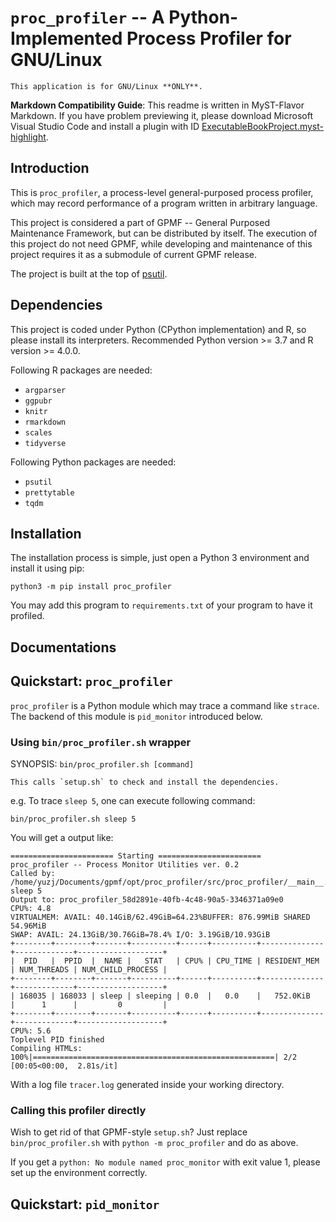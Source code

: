 # `proc_profiler` -- A Python-Implemented Process Profiler for GNU/Linux

```{warning}
This application is for GNU/Linux **ONLY**.
```

**Markdown Compatibility Guide**: This readme is written in MyST-Flavor Markdown. If you have problem previewing it, please download Microsoft Visual Studio Code and install a plugin with ID [ExecutableBookProject.myst-highlight](https://marketplace.visualstudio.com/items?itemName=ExecutableBookProject.myst-highlight).

## Introduction

This is `proc_profiler`, a process-level general-purposed process profiler, which may record performance of a program written in arbitrary language.

This project is considered a part of GPMF -- General Purposed Maintenance Framework, but can be distributed by itself. The execution of this project do not need GPMF, while developing and maintenance of this project requires it as a submodule of current GPMF release.

The project is built at the top of [psutil](https://psutil.readthedocs.io/en/latest/).

## Dependencies

This project is coded under Python (CPython implementation) and R, so please install its interpreters. Recommended Python version >= 3.7 and R version >= 4.0.0.

Following R packages are needed:

- `argparser`
- `ggpubr`
- `knitr`
- `rmarkdown`
- `scales`
- `tidyverse`

Following Python packages are needed:

- `psutil`
- `prettytable`
- `tqdm`

## Installation

The installation process is simple, just open a Python 3 environment and install it using pip:

```shell
python3 -m pip install proc_profiler
```

You may add this program to `requirements.txt` of your program to have it profiled.

## Documentations

## Quickstart: `proc_profiler`

`proc_profiler` is a Python module which may trace a command like `strace`. The backend of this module is `pid_monitor` introduced below.

### Using `bin/proc_profiler.sh` wrapper

SYNOPSIS: `bin/proc_profiler.sh [command]`

```{note}
This calls `setup.sh` to check and install the dependencies.
```

e.g. To trace `sleep 5`, one can execute following command:

```shell
bin/proc_profiler.sh sleep 5
```

You will get a output like:

```text
======================= Starting =======================
proc_profiler -- Process Monitor Utilities ver. 0.2
Called by: /home/yuzj/Documents/gpmf/opt/proc_profiler/src/proc_profiler/__main__.py sleep 5
Output to: proc_profiler_58d2891e-40fb-4c48-90a5-3346371a09e0
CPU%: 4.8
VIRTUALMEM: AVAIL: 40.14GiB/62.49GiB=64.23%BUFFER: 876.99MiB SHARED 54.96MiB
SWAP: AVAIL: 24.13GiB/30.76GiB=78.4% I/O: 3.19GiB/10.93GiB
+--------+--------+-------+----------+------+----------+--------------+-------------+-------------------+
|  PID   |  PPID  |  NAME |   STAT   | CPU% | CPU_TIME | RESIDENT_MEM | NUM_THREADS | NUM_CHILD_PROCESS |
+--------+--------+-------+----------+------+----------+--------------+-------------+-------------------+
| 168035 | 168033 | sleep | sleeping | 0.0  |   0.0    |   752.0KiB   |      1      |         0         |
+--------+--------+-------+----------+------+----------+--------------+-------------+-------------------+
CPU%: 5.6
Toplevel PID finished
Compiling HTMLs: 100%|======================================================| 2/2 [00:05<00:00,  2.81s/it]
```

With a log file `tracer.log` generated inside your working directory.

### Calling this profiler directly

Wish to get rid of that GPMF-style `setup.sh`? Just replace `bin/proc_profiler.sh` with `python -m proc_profiler` and do as above.

If you get a `python: No module named proc_monitor` with exit value 1, please set up the environment correctly.

## Quickstart: `pid_monitor`

